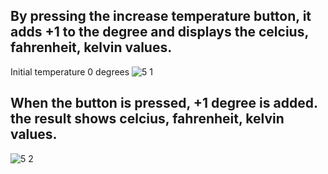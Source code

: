 ## By pressing the increase temperature button, it adds +1 to the degree and displays the celcius, fahrenheit, kelvin values.
Initial temperature 0 degrees
![5 1](https://user-images.githubusercontent.com/114886117/201795739-1685fa4c-73e1-4432-8886-ce4081f0fe7f.JPG)


## When the button is pressed, +1 degree is added. the result shows celcius, fahrenheit, kelvin values.
![5 2](https://user-images.githubusercontent.com/114886117/201795745-bdde0c94-cfbf-40b7-9511-c50d636ce8ab.JPG)
